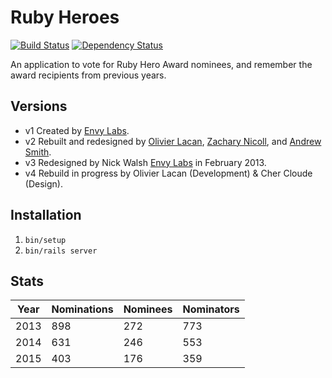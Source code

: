 # Ruby Heroes
[![Build Status][ci-image]][ci]
[![Dependency Status][gemnasium-image]][gemnasium]

An application to vote for Ruby Hero Award nominees, and remember the award
recipients from previous years.

## Versions

- v1 Created by [Envy Labs](http://envylabs.com).
- v2 Rebuilt and redesigned by [Olivier Lacan][olivier], [Zachary Nicoll][zach], and [Andrew Smith][andrew].
- v3 Redesigned by Nick Walsh [Envy Labs][envy] in February 2013.
- v4 Rebuild in progress by Olivier Lacan (Development) & Cher Cloude (Design).

## Installation

1. `bin/setup`
4. `bin/rails server`

## Stats

| Year | Nominations | Nominees | Nominators |
| --- | --- | --- | --- |
| 2013 | 898 | 272 | 773 |
| 2014 | 631 | 246 | 553 |
| 2015 | 403 | 176 | 359 |

[ci]: https://magnum.travis-ci.com/envylabs/RubyHeroAwards
[ci-image]: https://magnum.travis-ci.com/envylabs/RubyHeroAwards.svg?token=bYo3ib4PCJrDSsNRgsEK
[gemnasium]: https://gemnasium.com/envylabs/RubyHeroAwards
[gemnasium-image]: https://gemnasium.com/09ec05045d5a29d690fe97b267c8b4d8.svg

[olivier]: http://olivierlacan.com
[zach]: http://zacharynicoll.com
[andrew]: https://github.com/fullsailor
[envy]: http://envylabs.com
